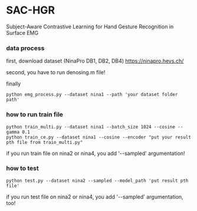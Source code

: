 # SAC-HGR
Subject-Aware Contrastive Learning for Hand Gesture Recognition in Surface EMG


### data process

first, download dataset (NinaPro DB1, DB2, DB4)
https://ninapro.hevs.ch/

second, you have to run denosing.m file!

finally
```
python emg_process.py --dataset nina1 --path 'your dataset folder path'
```

### how to run train file

```
python train_multi.py --dataset nina1 --batch_size 1024 --cosine --gamma 0.1
python train_ce.py --dataset nina1 --cosine --encoder "put your result pth file from train_multi.py"
```

if you run train file on nina2 or nina4, you add '--sampled' argumentation!

### how to test

```
python test.py --dataset nina2 --sampled --model_path 'put result pth file'
```

if you run test file on nina2 or nina4, you add '--sampled' argumentation, too!

